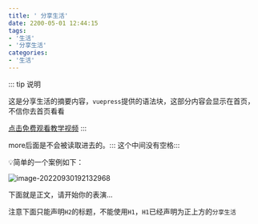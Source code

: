 ```yaml
---
title: ' 分享生活'
date: 2200-05-01 12:44:15
tags:
- '生活'
- '分享生活'
categories:
- '生活'
---
```


::: tip 说明

这是分享生活的摘要内容，`vuepress`提供的语法块，这部分内容会显示在首页，不信你去首页看看

[点击免费观看教学视频](<https://ke.qq.com/course/5285550>)
:::

<!-- more -->

more后面是不会被读取进去的。:::
这个中间没有空格:::

💡简单的一个案例如下：

![image-20220930192132968](http://sm.nsddd.top/smimage-20220930192132968.png?xxw@nsddd.top)

下面就是正文，请开始你的表演...

注意下面只能声明`H2`的标题，不能使用`H1`，`H1`已经声明为正上方的`分享生活`